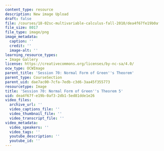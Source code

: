 ```yaml
---
content_type: resource
description: New image Upload
draft: false
file: /courses/18-02sc-multivariable-calculus-fall-2010/dea4f67fe19b0af32db15ed81dde1e26_MIT18_02SC_L23Brds_16.png
file_size: 8017
file_type: image/png
image_metadata:
  caption: ''
  credit: ''
  image-alt: ''
learning_resource_types:
- Image Gallery
license: https://creativecommons.org/licenses/by-nc-sa/4.0/
ocw_type: OCWImage
parent_title: 'Session 70: Normal Form of Green''s Theorem'
parent_type: CourseSection
parent_uid: dae7ac00-7cfa-7edb-c3d6-3aa45f355773
resourcetype: Image
title: 'Session 70: Normal Form of Green''s Theorem 5'
uid: dea4f67f-e19b-0af3-2db1-5ed81dde1e26
video_files:
  archive_url: ''
  video_captions_file: ''
  video_thumbnail_file: ''
  video_transcript_file: ''
video_metadata:
  video_speakers: ''
  video_tags: ''
  youtube_description: ''
  youtube_id: ''
---
```


